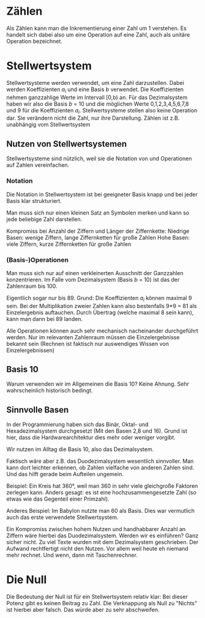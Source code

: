 # Zählen
Als Zählen kann man die Inkrementierung einer Zahl um 1 verstehen. Es handelt sich dabei also um eine Operation auf eine Zahl, auch als unitäre Operation bezeichnet.
# Stellwertsystem
Stellwertsysteme werden verwendet, um eine Zahl darzustellen. Dabei werden Koeffizienten *a<sub>i</sub>* und eine Basis *b* verwendet. Die Koeffizienten nehmen ganzzahlige Werte im Intervall [0,b) an. Für das Dezimalsystem haben wir also die Basis *b* = 10 und die möglichen Werte 0,1,2,3,4,5,6,7,8 und 9 für die Koeffizienten *a<sub>i</sub>*.
Stellwertsysteme stellen also keine Operation dar. Sie verändern nicht die Zahl, nur ihre Darstellung. Zählen ist z.B. unabhängig vom Stellwertsystem
## Nutzen von Stellwertsystemen
Stellwertsysteme sind nützlich, weil sie die Notation von und Operationen auf Zahlen vereinfachen. 
### Notation
Die Notation in Stellwertsystem ist bei geeigneter Basis knapp und bei jeder Basis klar strukturiert.

Man muss sich nur einen kleinen Satz an Symbolen merken und kann so jede beliebige Zahl darstellen.

Kompromiss bei Anzahl der Ziffern und Länger der Ziffernkette:
Niedrige Basen: wenige Ziffern, lange Ziffernketten für große Zahlen
Hohe Basen: viele Ziffern, kurze Ziffernketten für große Zahlen
### (Basis-)Operationen
Man muss sich nur auf einen verkleinerten Ausschnitt der Ganzzahlen konzentrieren. Im Falle vom Dezimalsystem (Basis *b* = 10) ist das der Zahlenraum bis 100.

Eigentlich sogar nur bis 89. Grund: Die Koeffizienten *a<sub>i</sub>* können maximal 9 sein. Bei der Multiplikation zweier Zahlen kann also bestenfalls 9*9 = 81 als Einzelergebnis auftauchen. Durch Übertrag (welche maximal 8 sein kann), kann man dann bei 89 landen.

Alle Operationen können auch sehr mechanisch nacheinander durchgeführt werden. Nur im relevanten Zahlenraum müssen die Einzelergebnisse bekannt sein (Rechnen ist faktisch nur auswendiges Wissen von Einzelergebnissen)
## Basis 10
Warum verwenden wir im Allgemeinen die Basis 10? Keine Ahnung. Sehr wahrscheinlich historisch bedingt.
## Sinnvolle Basen
In der Programmierung haben sich das Binär, Oktal- und Hexadezimalsystem durchgesetzt (Mit den Basen 2,8 und 16). Grund ist hier, dass die Hardwarearchitektur dies mehr oder weniger vorgibt.

Wir nutzen im Alltag die Basis 10, also das Dezimalsystem.

Faktisch wäre aber z.B. das Duodezimalsystem wesentlich sinnvoller. Man kann dort leichter erkennen, ob Zahlen vielfache von anderen Zahlen sind. Und das hilft gerade beim Aufteilen ungemein.

Beispiel: Ein Kreis hat 360°, weil man 360 in sehr viele gleichgroße Faktoren zerlegen kann. Anders gesagt: es ist eine hochzusammengesetzte Zahl (so etwas wie das Gegenteil einer Primzahl).

Anderes Beispiel: Im Babylon nutzte man 60 als Basis. Dies war vermutlich auch das erste verwendete Stellwertsystem.

Ein Kompromiss zwischen hohem Nutzen und handhabbarer Anzahl an Ziffern wäre hierbei das Duodezimalsystem. Werden wir es einführen? Ganz sicher nicht. Zu viel Texte wurden mit dem Dezimalsystem geschrieben. Der Aufwand rechtfertigt nicht den Nutzen. Vor allem weil heute eh niemand mehr rechnet. Und wenn, dann mit Taschenrechner.

# Die Null
Die Bedeutung der Null ist für ein Stellwertsystem relativ klar: Bei dieser Potenz gibt es keinen Beitrag zu Zahl. Die Verknappung als Null zu "Nichts" ist hierbei aber falsch. Das würde aber zu sehr abschweifen.
